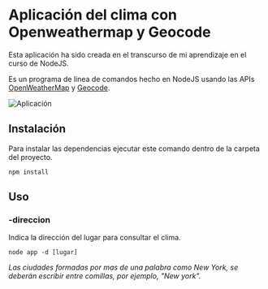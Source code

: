 # Aplicación del clima con Openweathermap y Geocode
Esta aplicación ha sido creada en el transcurso de mi aprendizaje en el curso de NodeJS.

Es un programa de linea de comandos hecho en NodeJS usando las APIs [OpenWeatherMap](https://openweathermap.org/) y [Geocode](https://geocode.xyz/).

![Aplicación](https://i.imgur.com/uzSghmn.png)

## Instalación
Para instalar las dependencias ejecutar este comando dentro de la carpeta del proyecto.

```
npm install
```

## Uso

### -direccion

Indica la dirección del lugar para consultar el clima.

```
node app -d [lugar]
```

*Las ciudades formadas por mas de una palabra como New York, se deberán escribir entre comillas, por ejemplo, "New york".*